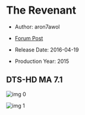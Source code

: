 # The Revenant

* Author: aron7awol

* [Forum Post](https://www.avsforum.com/threads/bass-eq-for-filtered-movies.2995212/post-56766884)

* Release Date: 2016-04-19
* Production Year: 2015

## DTS-HD MA 7.1

![img 0](https://fanart.tv/fanart/movies/281957/moviethumb/the-revenant-56d983d30c75a.jpg)

![img 1](https://i.imgur.com/1NUEYgk.png)

